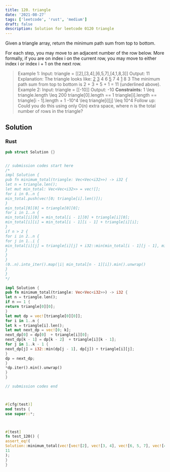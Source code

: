 ```yaml
---
title: 120. triangle
date: '2021-08-27'
tags: ['leetcode', 'rust', 'medium']
draft: false
description: Solution for leetcode 0120 triangle
---
```




Given a triangle array, return the minimum path sum from top to bottom.

For each step, you may move to an adjacent number of the row below. More formally, if you are on index i on the current row, you may move to either index i or index i + 1 on the next row.



>   Example 1:
>   Input: triangle <TeX>=</TeX> [[2],[3,4],[6,5,7],[4,1,8,3]]
>   Output: 11
>   Explanation: The triangle looks like:
>      <u>2</u>
>     <u>3</u> 4
>    6 <u>5</u> 7
>   4 <u>1</u> 8 3
>   The minimum path sum from top to bottom is 2 + 3 + 5 + 1 <TeX>=</TeX> 11 (underlined above).
>   Example 2:
>   Input: triangle <TeX>=</TeX> [[-10]]
>   Output: -10
**Constraints:**
>   	1 <TeX>\leq</TeX> triangle.length <TeX>\leq</TeX> 200
>   	triangle[0].length <TeX>=</TeX><TeX>=</TeX> 1
>   	triangle[i].length <TeX>=</TeX><TeX>=</TeX> triangle[i - 1].length + 1
>   	-10^4 <TeX>\leq</TeX> triangle[i][j] <TeX>\leq</TeX> 10^4
>   Follow up: Could you do this using only O(n) extra space, where n is the total number of rows in the triangle?


## Solution


### Rust
```rust
pub struct Solution {}


// submission codes start here
/*
impl Solution {
pub fn minimum_total(triangle: Vec<Vec<i32>>) -> i32 {
let n = triangle.len();
let mut min_total: Vec<Vec<i32>> = vec![];
for i in 0..n {
min_total.push(vec![0; triangle[i].len()]);
}
min_total[0][0] = triangle[0][0];
for i in 1..n {
min_total[i][0] = min_total[i - 1][0] + triangle[i][0];
min_total[i][i] = min_total[i - 1][i - 1] + triangle[i][i];
}
if n > 2 {
for i in 2..n {
for j in 1..i {
min_total[i][j] = triangle[i][j] + i32::min(min_total[i - 1][j - 1], min_total[i - 1][j]);
}
}
}
(0..n).into_iter().map(|i| min_total[n - 1][i]).min().unwrap()
}
}
*/

impl Solution {
pub fn minimum_total(triangle: Vec<Vec<i32>>) -> i32 {
let n = triangle.len();
if n == 1 {
return triangle[0][0];
}
let mut dp = vec![triangle[0][0]];
for i in 1..n {
let k = triangle[i].len();
let mut next_dp = vec![0; k];
next_dp[0] = dp[0]  + triangle[i][0];
next_dp[k - 1] = dp[k - 2]  + triangle[i][k - 1];
for j in 1..k - 1 {
next_dp[j] = i32::min(dp[j - 1], dp[j]) + triangle[i][j];
}
dp = next_dp;
}
*dp.iter().min().unwrap()
}
}

// submission codes end



#[cfg(test)]
mod tests {
use super::*;



#[test]
fn test_120() {
assert_eq!(
Solution::minimum_total(vec![vec![2], vec![3, 4], vec![6, 5, 7], vec![4, 1, 8, 3]]),
11
);
}
}

```
